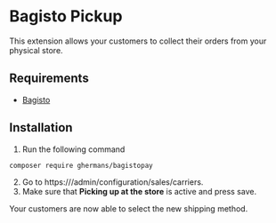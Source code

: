 # Bagisto Pickup

This extension allows your customers to collect their orders from your physical store.

## Requirements
- [Bagisto](https://github.com/bagisto/bagisto)

## Installation
1. Run the following command

```bash
composer require ghermans/bagistopay
```

2. Go to https://<your-site>/admin/configuration/sales/carriers.
3. Make sure that **Picking up at the store** is active and press save.

Your customers are now able to select the new shipping method.
